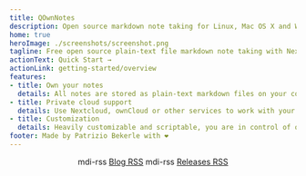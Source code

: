 ```yaml
---
title: QOwnNotes
description: Open source markdown note taking for Linux, Mac OS X and Windows, that works together with Nextcloud Notes
home: true
heroImage: ./screenshots/screenshot.png
tagline: Free open source plain-text file markdown note taking with Nextcloud / ownCloud integration
actionText: Quick Start →
actionLink: getting-started/overview
features:
- title: Own your notes
  details: All notes are stored as plain-text markdown files on your computer, no "vendor lock-in"
- title: Private cloud support
  details: Use Nextcloud, ownCloud or other services to work with your notes online or sync them across devices
- title: Customization
  details: Heavily customizable and scriptable, you are in control of on how you want to work with your notes
footer: Made by Patrizio Bekerle with ❤️
---
```


<div class="rss-block">
    <v-chip outlined><v-icon left>mdi-rss</v-icon> <a href="https://feeds.feedburner.com/QOwnNotesBlog">Blog RSS</a></v-chip>
    <v-chip outlined><v-icon left>mdi-rss</v-icon> <a href="https://feeds.feedburner.com/QOwnNotesReleases">Releases RSS</a></v-chip>
</div>

<Poll />

<style>
    .rss-block { text-align: center; margin-bottom: 20px; }
</style>
